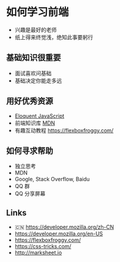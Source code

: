 # 如何学习前端

* 兴趣是最好的老师
* 纸上得来终觉浅，绝知此事要躬行

## 基础知识很重要
* 面试喜欢问基础
* 基础决定你能走多远

## 用好优秀资源
* [Eloquent JavaScript](http://eloquentjavascript.net/)
* 前端知识库 [MDN](https://developer.mozilla.org/zh-CN/)
* 有趣互动教程 https://flexboxfroggy.com/

## 如何寻求帮助
* 独立思考
* MDN
* Google, Stack Overflow, Baidu
* QQ 群
* QQ 分享屏幕

## Links
* 🇨🇳 https://developer.mozilla.org/zh-CN
* https://developer.mozilla.org/en-US
* https://flexboxfroggy.com/
* https://css-tricks.com/
* http://marksheet.io
